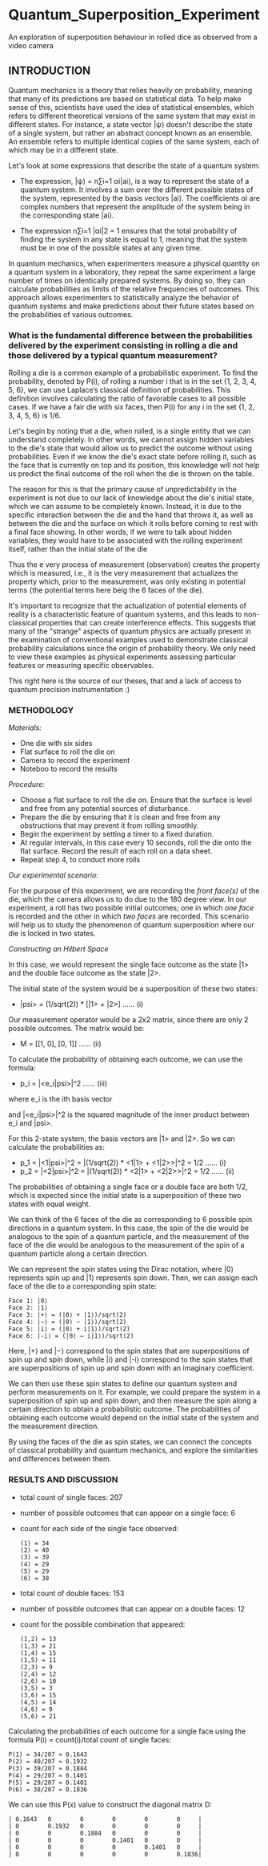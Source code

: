 # Quantum_Superposition_Experiment
An exploration of superposition behaviour in rolled dice as observed from a video camera


## INTRODUCTION
Quantum mechanics is a theory that relies heavily on probability, meaning that many of its predictions are based on statistical data. To help make sense of this, scientists have used the idea of statistical ensembles, which refers to different theoretical versions of the same system that may exist in different states. 
For instance, a state vector |ψ⟩ doesn't describe the state of a single system, but rather an abstract concept known as an ensemble. An ensemble refers to multiple identical copies of the same system, each of which may be in a different state. 

Let's look at some expressions that describe the state of a quantum system: 

 * The expression, |ψ⟩ = n∑i=1 αi|ai⟩, is a way to represent the state of a quantum system. It involves a sum over the different possible states of the system, represented by the basis vectors |ai⟩. The coefficients αi are complex numbers that represent the amplitude of the system being in the corresponding state |ai⟩. 

 * The expression n∑i=1 |αi|2 = 1 ensures that the total probability of finding the system in any state is equal to 1, meaning that the system must be in one of the possible states at any given time.

In quantum mechanics, when experimenters measure a physical quantity on a quantum system in a laboratory, they repeat the same experiment a large number of times on identically prepared systems. By doing so, they can calculate probabilities as limits of the relative frequencies of outcomes. This approach allows experimenters to statistically analyze the behavior of quantum systems and make predictions about their future states based on the probabilities of various outcomes.

### What is the fundamental difference between the probabilities delivered by the experiment consisting in rolling a die and those delivered by a typical quantum measurement? 

Rolling a die is a common example of a probabilistic experiment. To find the probability, denoted by P(i), of rolling a number i that is in the set {1, 2, 3, 4, 5, 6}, we can use Laplace’s classical definition of probabilities. This definition involves calculating the ratio of favorable cases to all possible cases. If we have a fair die with six faces, then P(i) for any i in the set {1, 2, 3, 4, 5, 6} is 1/6. 

Let's begin by noting that a die, when rolled, is a single entity that we can understand completely. In other words, we cannot assign hidden variables to the die's state that would allow us to predict the outcome without using probabilities. Even if we know the die's exact state before rolling it, such as the face that is currently on top and its position, this knowledge will not help us predict the final outcome of the roll when the die is thrown on the table.

The reason for this is that the primary cause of unpredictability in the experiment is not due to our lack of knowledge about the die's initial state, which we can assume to be completely known. Instead, it is due to the specific interaction between the die and the hand that throws it, as well as between the die and the surface on which it rolls before coming to rest with a final face showing. In other words, if we were to talk about hidden variables, they would have to be associated with the rolling experiment itself, rather than the initial state of the die

Thus the e very process of measurement (observation) creates the property which is measured, i.e., it is the very measurement that actualizes the property which, prior to the measurement, was only existing in potential terms {the potential terms here beig the 6 faces of the die). 

It's important to recognize that the actualization of potential elements of reality is a characteristic feature of quantum systems, and this leads to non-classical properties that can create interference effects. This suggests that many of the "strange" aspects of quantum physics are actually present in the examination of conventional examples used to demonstrate classical probability calculations since the origin of probability theory. We only need to view these examples as physical experiments assessing particular features or measuring specific observables.

This right here is the source of our theses, that and a lack of access to quantum precision instrumentation :)


### METHODOLOGY

*Materials:*
 
 * One die with six sides
 * Flat surface to roll the die on
 * Camera to record the experiment 
 * Noteboo to record the results

*Procedure:*

 * Choose a flat surface to roll the die on. Ensure that the surface is level and free from any potential sources of disturbance.
 * Prepare the die by ensuring that it is clean and free from any obstructions that may prevent it from rolling smoothly.
 * Begin the experiment by setting a timer to a fixed duration.
 * At regular intervals, in this case every 10 seconds, roll the die onto the flat surface. Record the result of each roll on a data sheet.
 * Repeat step 4, to conduct more rolls

*Our experimental scenario:*

For the purpose of this experiment, we are recording the *front face(s)* of the die, which the camera allows us to do due to the 180 degree view. In our experiment, a roll has two possible initial outcomes; one in which *one face* is recorded and the other in which *two faces* are recorded. This scenario will help us to study the phenomenon of quantum superposition where our die is locked in two states.


*Constructing an Hilbert Space*

In this case, we would represent the single face outcome as the state |1> and the double face outcome as the state |2>. 

The initial state of the system would be a superposition of these two states:

* |psi> = (1/sqrt(2)) * [|1> + |2>] ...... (i)

Our measurement operator would be a 2x2 matrix, since there are only 2 possible outcomes. The matrix would be:

 * M = [[1, 0], [0, 1]] ...... (ii)

To calculate the probability of obtaining each outcome, we can use the formula:

 * p_i = |<e_i|psi>|^2 ...... (iii)

where e_i is the ith basis vector 

and |<e_i|psi>|^2 is the squared magnitude of the inner product between e_i and |psi>.

For this 2-state system, the basis vectors are |1> and |2>. So we can calculate the probabilities as:

 * p_1 = |<1|psi>|^2 = |(1/sqrt(2)) * <1|1> + <1|2>>|^2 = 1/2 ...... (i)
 * p_2 = |<2|psi>|^2 = |(1/sqrt(2)) * <2|1> + <2|2>>|^2 = 1/2 ...... (ii)

The probabilities of obtaining a single face or a double face are both 1/2, which is expected since the initial state is a superposition of these two states with equal weight.

We can think of the 6 faces of the die as corresponding to 6 possible spin directions in a quantum system. In this case, the spin of the die would be analogous to the spin of a quantum particle, and the measurement of the face of the die would be analogous to the measurement of the spin of a quantum particle along a certain direction.

We can represent the spin states using the Dirac notation, where |0⟩ represents spin up and |1⟩ represents spin down. Then, we can assign each face of the die to a corresponding spin state:

    Face 1: |0⟩
    Face 2: |1⟩
    Face 3: |+⟩ = (|0⟩ + |1⟩)/sqrt(2)
    Face 4: |−⟩ = (|0⟩ − |1⟩)/sqrt(2)
    Face 5: |i⟩ = (|0⟩ + i|1⟩)/sqrt(2)
    Face 6: |-i⟩ = (|0⟩ − i|1⟩)/sqrt(2)

Here, |+⟩ and |−⟩ correspond to the spin states that are superpositions of spin up and spin down, while |i⟩ and |-i⟩ correspond to the spin states that are superpositions of spin up and spin down with an imaginary coefficient.

We can then use these spin states to define our quantum system and perform measurements on it. For example, we could prepare the system in a superposition of spin up and spin down, and then measure the spin along a certain direction to obtain a probabilistic outcome. The probabilities of obtaining each outcome would depend on the initial state of the system and the measurement direction.

By using the faces of the die as spin states, we can connect the concepts of classical probability and quantum mechanics, and explore the similarities and differences between them.

### RESULTS AND DISCUSSION

* total count of single faces: 207

* number of possible outcomes that can appear on a single face: 6
* count for each side of the single face observed:

      (1) = 34
      (2) = 40
      (3) = 39
      (4) = 29
      (5) = 29
      (6) = 38

* total count of double faces: 153
* number of possible outcomes that can appear on a double faces: 12
* count for the possible combination that appeared:
    
      (1,2) = 13
      (1,3) = 21
      (1,4) = 15
      (1,5) = 11
      (2,3) = 9
      (2,4) = 12
      (2,6) = 10
      (3,5) = 3
      (3,6) = 15
      (4,5) = 14
      (4,6) = 9
      (5,6) = 21
    
Calculating the probabilities of each outcome for a single face using the formula P(i) = count(i)/total count of single faces:

    P(1) = 34/207 ≈ 0.1643
    P(2) = 40/207 ≈ 0.1932
    P(3) = 39/207 ≈ 0.1884
    P(4) = 29/207 ≈ 0.1401
    P(5) = 29/207 ≈ 0.1401
    P(6) = 38/207 ≈ 0.1836
    
We can use this P(x) value to construct the diagonal matrix D:

    | 0.1643   0        0        0        0        0     |
    | 0        0.1932   0        0        0        0     |
    | 0        0        0.1884   0        0        0     |
    | 0        0        0        0.1401   0        0     |
    | 0        0        0        0        0.1401   0     |
    | 0        0        0        0        0        0.1836|


    
